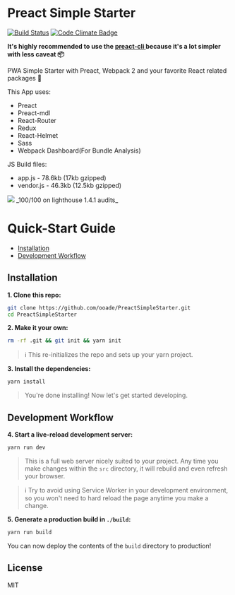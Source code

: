 # Preact Simple Starter

[![Build Status](https://travis-ci.org/ooade/fetch-gifs.svg?branch=master)](https://travis-ci.org/ooade/fetch-gifs) [![Code Climate Badge](https://codeclimate.com/github/ooade/PreactSimpleStarter/badges/gpa.svg)](https://codeclimate.com/github/ooade/PreactSimpleStarter/badges)

<b> It's highly recommended to use the <a href="https://github.com/developit/preact-cli"> preact-cli </a> because it's a lot simpler with less caveat :package:</b>

PWA Simple Starter with Preact, Webpack 2 and your favorite React related packages :rocket:

This App uses:
  - Preact
  - Preact-mdl
  - React-Router
  - Redux
  - React-Helmet
  - Sass
  - Webpack Dashboard(For Bundle Analysis)

JS Build files:
 - app.js - 78.6kb (17kb gzipped)
 - vendor.js - 46.3kb (12.5kb gzipped)

<img src='lh.png' />
_100/100 on lighthouse 1.4.1 audits_

# Quick-Start Guide

- [Installation](#installation)
- [Development Workflow](#development-workflow)

## Installation

**1. Clone this repo:**

```sh
git clone https://github.com/ooade/PreactSimpleStarter.git
cd PreactSimpleStarter
```


**2. Make it your own:**

```sh
rm -rf .git && git init && yarn init
```

> :information_source: This re-initializes the repo and sets up your yarn project.


**3. Install the dependencies:**

```sh
yarn install
```

> You're done installing! Now let's get started developing.



## Development Workflow


**4. Start a live-reload development server:**

```sh
yarn run dev
```

> This is a full web server nicely suited to your project. Any time you make changes within the `src` directory, it will rebuild and even refresh your browser.

> :information_source: Try to avoid using Service Worker in your development environment, so you won't need to hard reload the page anytime you make a change.

**5. Generate a production build in `./build`:**

```sh
yarn run build
```

You can now deploy the contents of the `build` directory to production!

## License

MIT
